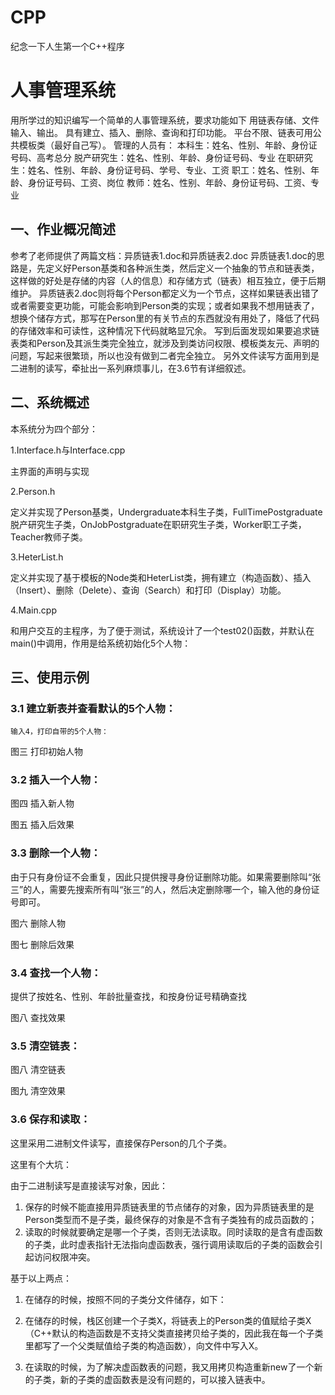 # CPP
纪念一下人生第一个C++程序

# 人事管理系统
用所学过的知识编写一个简单的人事管理系统，要求功能如下
用链表存储、文件输入、输出。
具有建立、插入、删除、查询和打印功能。
平台不限、链表可用公共模板类（最好自己写）。
管理的人员有：
本科生：姓名、性别、年龄、身份证号码、高考总分
脱产研究生：姓名、性别、年龄、身份证号码、专业
在职研究生：姓名、性别、年龄、身份证号码、学号、专业、工资
职工：姓名、性别、年龄、身份证号码、工资、岗位
教师：姓名、性别、年龄、身份证号码、工资、专业

## 一、作业概况简述
参考了老师提供了两篇文档：异质链表1.doc和异质链表2.doc
异质链表1.doc的思路是，先定义好Person基类和各种派生类，然后定义一个抽象的节点和链表类，这样做的好处是存储的内容（人的信息）和存储方式（链表）相互独立，便于后期维护。
异质链表2.doc则将每个Person都定义为一个节点，这样如果链表出错了或者需要变更功能，可能会影响到Person类的实现；或者如果我不想用链表了，想换个储存方式，那写在Person里的有关节点的东西就没有用处了，降低了代码的存储效率和可读性，这种情况下代码就略显冗余。
写到后面发现如果要追求链表类和Person及其派生类完全独立，就涉及到类访问权限、模板类友元、声明的问题，写起来很繁琐，所以也没有做到二者完全独立。
另外文件读写方面用到是二进制的读写，牵扯出一系列麻烦事儿，在3.6节有详细叙述。

## 二、系统概述
本系统分为四个部分：

1.Interface.h与Interface.cpp

主界面的声明与实现

2.Person.h

定义并实现了Person基类，Undergraduate本科生子类，FullTimePostgraduate脱产研究生子类，OnJobPostgraduate在职研究生子类，Worker职工子类，Teacher教师子类。

3.HeterList.h

定义并实现了基于模板的Node类和HeterList类，拥有建立（构造函数）、插入（Insert）、删除（Delete）、查询（Search）和打印（Display）功能。

4.Main.cpp

和用户交互的主程序，为了便于测试，系统设计了一个test02()函数，并默认在main()中调用，作用是给系统初始化5个人物：
 

## 三、使用示例

### 3.1 建立新表并查看默认的5个人物：

	输入4，打印自带的5个人物：
 
图三 打印初始人物
### 3.2 插入一个人物：
 
图四 插入新人物
 
图五 插入后效果

### 3.3 删除一个人物：

由于只有身份证不会重复，因此只提供搜寻身份证删除功能。如果需要删除叫“张三”的人，需要先搜索所有叫“张三”的人，然后决定删除哪一个，输入他的身份证号即可。
 
图六 删除人物
 
图七 删除后效果

### 3.4 查找一个人物：
提供了按姓名、性别、年龄批量查找，和按身份证号精确查找
 
图八 查找效果

### 3.5 清空链表：
 
图八 清空链表
 
图九 清空效果

### 3.6 保存和读取：
这里采用二进制文件读写，直接保存Person的几个子类。

这里有个大坑：

由于二进制读写是直接读写对象，因此：

1. 保存的时候不能直接用异质链表里的节点储存的对象，因为异质链表里的是Person类型而不是子类，最终保存的对象是不含有子类独有的成员函数的；
2. 读取的时候就要确定是哪一个子类，否则无法读取。同时读取的是含有虚函数的子类，此时虚表指针无法指向虚函数表，强行调用读取后的子类的函数会引起访问权限冲突。

基于以上两点：
1. 在储存的时候，按照不同的子类分文件储存，如下：
 
2. 在储存的时候，栈区创建一个子类X，将链表上的Person类的值赋给子类X（C++默认的构造函数是不支持父类直接拷贝给子类的，因此我在每一个子类里都写了一个父类赋值给子类的构造函数），向文件中写入X。
3. 在读取的时候，为了解决虚函数表的问题，我又用拷贝构造重新new了一个新的子类，新的子类的虚函数表是没有问题的，可以接入链表中。
